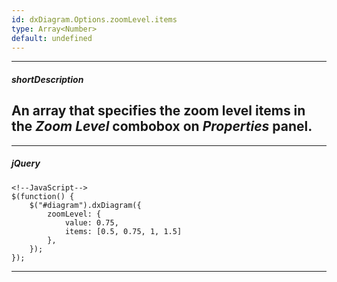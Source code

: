 ```yaml
---
id: dxDiagram.Options.zoomLevel.items
type: Array<Number>
default: undefined
---
```

---
##### shortDescription
An array that specifies the zoom level items in the _Zoom Level_ combobox on _Properties_ panel.
---


---
##### jQuery

    <!--JavaScript-->
    $(function() {
        $("#diagram").dxDiagram({
            zoomLevel: {
                value: 0.75,
                items: [0.5, 0.75, 1, 1.5]
            },
        });
    });

---
